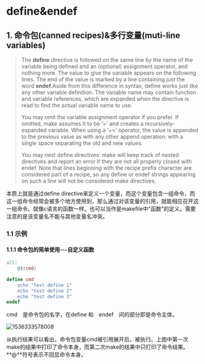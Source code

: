 # define&endef

## 1. 命令包(canned recipes)&多行变量(muti-line variables)

>The **define** directive is followed on the same line by the name of the variable being
>defined and an (optional) assignment operator, and nothing more. The value to give the
>variable appears on the following lines. The end of the value is marked by a line containing
>just the word **endef**.Aside from this difference in syntax, define works just like any other
>variable definition. The variable name may contain function and variable references, which
>are expanded when the directive is read to find the actual variable name to use.
>
>You may omit the variable assignment operator if you prefer. If omitted, make assumes
>it to be ‘=’ and creates a recursively-expanded variable. When using a ‘+=’ operator, the value is appended to the previous value as with any other append operation: with a single space separating the old and new
>values.
>
>You may nest define directives: make will keep track of nested directives and report
>an error if they are not all properly closed with endef. Note that lines beginning with
>the recipe prefix character are considered part of a recipe, so any define or endef strings
>appearing on such a line will not be considered make directives.

本质上就是通过define directive来定义一个变量，而这个变量包含一组命令，而这一组命令经常会被多个地方使用到，那么通过对该变量的引用，就能相应召开这一组命令。就像c语言的函数一样。也可以当作是makefile中“函数"的定义。需要注意的是该变量名不能与其他变量名冲突。

### 1.1 示例

#### 1.1.1 命令包的简单使用---自定义函数

```makefile
all:                    
    @$(cmd)

define cmd
    echo "test define 1"
    echo "test define 2"
    echo "test define 3"
endef

```

cmd　是命令包的名字，在define 和　endef　间的部分即是命令主体。

![1536333578008](/tmp/1536333578008.png)

从执行结果可以看出，命令包变量cmd被引用展开后，被执行。上图中第一次make的结果中打印了命令本身，而第二次make的结果中只打印了命令结果。**@**符号表示不回显命令本身。